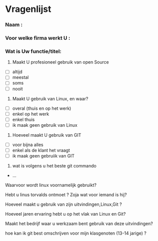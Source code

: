 # Vragenlijst
### Naam :
### Voor welke firma werkt U :
### Wat is Uw functie/titel:

1. Maakt U profesioneel gebruik van open Source
  - [ ] altijd 
  - [ ] meestal 
  - [ ] soms 
  - [ ] nooit

1. Maakt U gebruik van Linux, en waar? 
  - [ ] overal (thuis en op het werk)
  - [ ] enkel op het werk
  - [ ] enkel thuis
  - [ ] ik maak geen gebruik van Linux
 
 1. Hoeveel maakt U gebruik van GIT
  - [ ] voor bijna alles
  - [ ] enkel als de klant het vraagt
  - [ ] ik maak geen gebruiik van GIT
  
 1. wat is volgens u het beste git commando
  
  - ...
  
Waarvoor wordt linux voornamelijk gebruikt?

Hebt u linus torvalds ontmoet ? Zoja wat voor iemand is hij?

Hoeveel maakt u gebruik van zijn uitvindingen,Linux,Git ?

Hoeveel jaren ervaring  hebt u op het vlak van Linux en Git?

Maakt het bedrijf waar u werkzaam bent gebruik van deze uitvindingen?

hoe kan ik git best omschrijven voor mijn klasgenoten (13-14 jarige) ?

